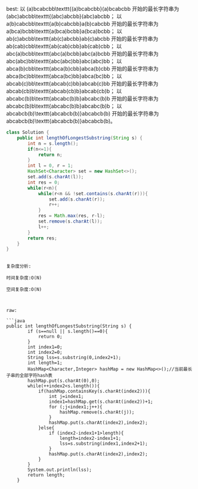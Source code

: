 best:
以 (a)bcabcbb\texttt{(a)bcabcbb}(a)bcabcbb 开始的最长字符串为 (abc)abcbb\texttt{(abc)abcbb}(abc)abcbb；
以 a(b)cabcbb\texttt{a(b)cabcbb}a(b)cabcbb 开始的最长字符串为 a(bca)bcbb\texttt{a(bca)bcbb}a(bca)bcbb；
以 ab(c)abcbb\texttt{ab(c)abcbb}ab(c)abcbb 开始的最长字符串为 ab(cab)cbb\texttt{ab(cab)cbb}ab(cab)cbb；
以 abc(a)bcbb\texttt{abc(a)bcbb}abc(a)bcbb 开始的最长字符串为 abc(abc)bb\texttt{abc(abc)bb}abc(abc)bb；
以 abca(b)cbb\texttt{abca(b)cbb}abca(b)cbb 开始的最长字符串为 abca(bc)bb\texttt{abca(bc)bb}abca(bc)bb；
以 abcab(c)bb\texttt{abcab(c)bb}abcab(c)bb 开始的最长字符串为 abcab(cb)b\texttt{abcab(cb)b}abcab(cb)b；
以 abcabc(b)b\texttt{abcabc(b)b}abcabc(b)b 开始的最长字符串为 abcabc(b)b\texttt{abcabc(b)b}abcabc(b)b；
以 abcabcb(b)\texttt{abcabcb(b)}abcabcb(b) 开始的最长字符串为 abcabcb(b)\texttt{abcabcb(b)}abcabcb(b)。

```java
class Solution {
    public int lengthOfLongestSubstring(String s) {
        int n = s.length();
        if(n<=1){
            return n;
        }
        int l = 0, r = 1;
        HashSet<Character> set = new HashSet<>();
        set.add(s.charAt(l));
        int res = 0;
        while(r<n){
            while(r<n && !set.contains(s.charAt(r))){
                set.add(s.charAt(r));
                r++;
            }
            res = Math.max(res, r-l);
            set.remove(s.charAt(l));
            l++;
        }
        return res;
    }
}
```
```

复杂度分析:

时间复杂度:O(N)

空间复杂度:O(N)



raw:

```java
public int lengthOfLongestSubstring(String s) {
        if (s==null || s.length()==0){
            return 0;
        }
        int index1=0;
        int index2=0;
        String lss=s.substring(0,index2+1);
        int length=1;
        HashMap<Character,Integer> hashMap = new HashMap<>();//当前最长子串的全部字符hash表
        hashMap.put(s.charAt(0),0);
        while(++index2<s.length()){
            if(hashMap.containsKey(s.charAt(index2))){
                int j=index1;
                index1=hashMap.get(s.charAt(index2))+1;
                for (;j<index1;j++){
                    hashMap.remove(s.charAt(j));
                }
                hashMap.put(s.charAt(index2),index2);
            }else{
                if (index2-index1+1>length){
                    length=index2-index1+1;
                    lss=s.substring(index1,index2+1);
                }
                hashMap.put(s.charAt(index2),index2);
            }
        }
        System.out.println(lss);
        return length;
    }
```

